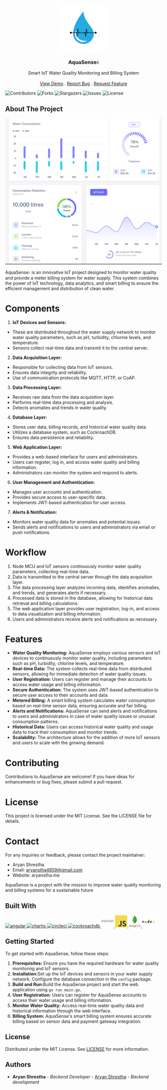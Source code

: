 <br/>
<p align="center">
  <a href="https://github.com/Aryanstha/Aquasense">
    <img src="https://github.com/Aryanstha/Aquasense/blob/main/Frontend/assets/logo.png?raw=true" alt="Logo" width="150" height="150">
  </a>

<h3 align="center">AquaSense💧</h3>

  <p align="center">
    Smart IoT Water Quality Monitoring and Billing System
    <br/>
    <br/>
    <a href="https://github.com/Aryanstha/Aquasense">View Demo</a>
    .
    <a href="https://github.com/Aryanstha/Aquasense/issues">Report Bug</a>
    .
    <a href="https://github.com/Aryanstha/Aquasense/issues">Request Feature</a>
  </p>
</p>

![Contributors](https://img.shields.io/github/contributors/Aryanstha/Aquasense?color=dark-green) ![Forks](https://img.shields.io/github/forks/Aryanstha/Aquasense?style=social) ![Stargazers](https://img.shields.io/github/stars/Aryanstha/Aquasense?style=social) ![Issues](https://img.shields.io/github/issues/Aryanstha/Aquasense) ![License](https://img.shields.io/github/license/Aryanstha/Aquasense)

## About The Project

![Screen Shot](https://github.com/Aryanstha/Aquasense/blob/main/Frontend/assets/ss.png?raw=true)

AquaSense💧 is an innovative IoT project designed to monitor water quality and provide a meter billing system for water supply. This system combines the power of IoT technology, data analytics, and smart billing to ensure the efficient management and distribution of clean water.

# Components
1. <b>IoT Devices and Sensors:</b>
- These are distributed throughout the water supply network to monitor water quality parameters, such as pH, turbidity, chlorine levels, and temperature.
- Sensors collect real-time data and transmit it to the central server.
2. <b>Data Acquisition Layer:</b>
- Responsible for collecting data from IoT sensors.
- Ensures data integrity and reliability.
- Use of communication protocols like MQTT, HTTP, or CoAP.
3. <b>Data Processing Layer:</b>
- Receives raw data from the data acquisition layer.
- Performs real-time data processing and analysis.
- Detects anomalies and trends in water quality.
4. <b>Database Layer:</b>
- Stores user data, billing records, and historical water quality data.
- Utilizes a database system, such as CockroachDB.
- Ensures data persistence and reliability.
5. <b>Web Application Layer:</b>
- Provides a web-based interface for users and administrators.
- Users can register, log in, and access water quality and billing information.
- Administrators can monitor the system and respond to alerts.
6. <b>User Management and Authentication:</b>
- Manages user accounts and authentication.
- Provides secure access to user-specific data.
- Implements JWT-based authentication for user access.
7. <b>Alerts & Notification:</b>
- Monitors water quality data for anomalies and potential issues.
- Sends alerts and notifications to users and administrators via email or push notifications.

# Workflow
1. Node MCU and IoT sensors continuously monitor water quality parameters, collecting real-time data.
2. Data is transmitted to the central server through the data acquisition layer.
3. The data processing layer analyzes incoming data, identifies anomalies, and trends, and generates alerts if necessary.
4. Processed data is stored in the database, allowing for historical data retrieval and billing calculations.
5. The web application layer provides user registration, log-in, and access to data visualization and billing information.
6. Users and administrators receive alerts and notifications as necessary.

# Features
* <b> Water Quality Monitoring:</b> AquaSense employs various sensors and IoT devices to continuously monitor water quality, including parameters such as pH, turbidity, chlorine levels, and temperature.
* <b>Real-time Data:</b> The system collects real-time data from distributed sensors, allowing for immediate detection of water quality issues.
* <b>User Registration:</b> Users can register and manage their accounts to access water usage and billing information.
* <b>Secure Authentication:</b> The system uses JWT-based authentication to secure user access to their accounts and data.
* <b>Metered Billing:</b> A smart billing system calculates water consumption based on real-time sensor data, ensuring accurate and fair billing.
* <b>Alerts and Notifications:</b> AquaSense can send alerts and notifications to users and administrators in case of water quality issues or unusual consumption patterns.
* <b>Historical Data:</b> Users can access historical water quality and usage data to track their consumption and monitor trends.
* <b>Scalability:</b> The architecture allows for the addition of more IoT sensors and users to scale with the growing demand.

# Contributing
Contributions to AquaSense are welcome! If you have ideas for enhancements or bug fixes, please submit a pull request.

# License
This project is licensed under the MIT License. See the LICENSE file for details.

# Contact
For any inquiries or feedback, please contact the project maintainer:
- Aryan Shrestha
- Email: aryanstha4859@gmail.com
- Website: aryanstha.me

AquaSense is a project with the mission to improve water quality monitoring and billing systems for a sustainable future




## Built With

<p align="left"> <a href="https://angular.io" target="_blank" rel="noreferrer"> <img src="https://angular.io/assets/images/logos/angular/angular.svg" alt="angular" width="40" height="40"/> </a> <a href="https://www.chartjs.org" target="_blank" rel="noreferrer"> <img src="https://www.chartjs.org/media/logo-title.svg" alt="chartjs" width="40" height="40"/> </a> <a href="https://circleci.com" target="_blank" rel="noreferrer"> <img src="https://www.vectorlogo.zone/logos/circleci/circleci-icon.svg" alt="circleci" width="40" height="40"/> </a> <a href="https://www.cockroachlabs.com/product/cockroachdb/" target="_blank" rel="noreferrer"> <img src="https://cdn.worldvectorlogo.com/logos/cockroachdb.svg" alt="cockroachdb" width="40" height="40"/> </a> <a href="https://expressjs.com" target="_blank" rel="noreferrer"> <img src="https://raw.githubusercontent.com/devicons/devicon/master/icons/express/express-original-wordmark.svg" alt="express" width="40" height="40"/> </a> <a href="https://developer.mozilla.org/en-US/docs/Web/JavaScript" target="_blank" rel="noreferrer"> <img src="https://raw.githubusercontent.com/devicons/devicon/master/icons/javascript/javascript-original.svg" alt="javascript" width="40" height="40"/> </a> <a href="https://www.mongodb.com/" target="_blank" rel="noreferrer"> <img src="https://raw.githubusercontent.com/devicons/devicon/master/icons/mongodb/mongodb-original-wordmark.svg" alt="mongodb" width="40" height="40"/> </a> <a href="https://nodejs.org" target="_blank" rel="noreferrer"> <img src="https://raw.githubusercontent.com/devicons/devicon/master/icons/nodejs/nodejs-original-wordmark.svg" alt="nodejs" width="40" height="40"/> </a> </p>

## Getting Started

To get started with AquaSense, follow these steps:
1. <b>Prerequisites:</b> Ensure you have the required hardware for water quality monitoring and IoT sensors.
2. <b>Installation:</b>Set up the IoT devices and sensors in your water supply network. Configure the database connection in the `config` package.
3. <b>Build and Run:</b>Build the AquaSense project and start the web application using `go run main.go`.
4. <b>User Registration:</b> Users can register for AquaSense accounts to access their water usage and billing information.
5. <b>Monitor Water Quality:</b> Access real-time water quality data and historical information through the web interface.
6. <b>Billing System:</b> AquaSense's smart billing system ensures accurate billing based on sensor data and payment gateway integration.

## License

Distributed under the MIT License. See [LICENSE](https://github.com/Aryanstha/Aquasense/blob/main/LICENSE.md) for more information.

## Authors

* **Aryan Shrestha** - *Backend  Developer* - [Aryan Shrestha](https://github.com/aryanstha/) - *Backend development*
